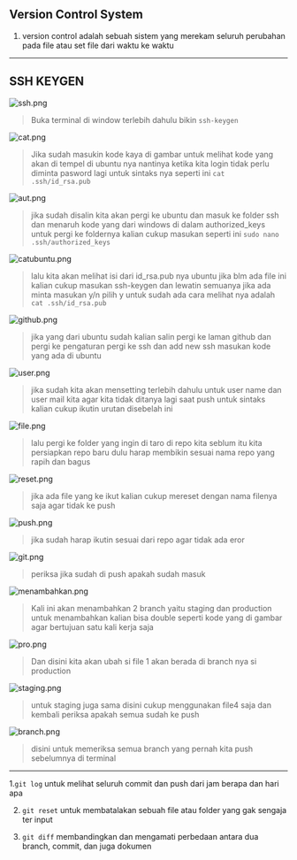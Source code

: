 ## Version Control System
1. version control adalah sebuah sistem yang merekam seluruh perubahan pada file atau set file dari waktu ke waktu 
***
## SSH KEYGEN

![ssh.png](../Screenshoot/control-system/ssh.png)
>Buka terminal di window terlebih dahulu bikin ```ssh-keygen```

![cat.png](../Screenshoot/control-system/cat.png)
>Jika sudah masukin kode kaya di gambar untuk melihat kode yang akan di tempel di ubuntu nya nantinya ketika kita login tidak perlu diminta pasword lagi untuk sintaks nya seperti ini ```cat .ssh/id_rsa.pub```

![aut.png](../Screenshoot/control-system/aut.png)
>jika sudah disalin kita akan pergi ke ubuntu dan masuk ke folder ssh dan menaruh kode yang dari windows di dalam authorized_keys untuk pergi ke foldernya kalian cukup masukan seperti ini ```sudo nano .ssh/authorized_keys``` 

![catubuntu.png](../Screenshoot/control-system/catubuntu.png)
>lalu kita akan melihat isi dari id_rsa.pub nya ubuntu jika blm ada file ini kalian cukup masukan ssh-keygen dan lewatin semuanya jika ada minta masukan y/n pilih y untuk sudah ada cara melihat nya adalah ```cat .ssh/id_rsa.pub```

![github.png](../Screenshoot/control-system/github.png)
>jika yang dari ubuntu sudah kalian salin pergi ke laman github dan pergi ke pengaturan pergi ke ssh dan add new ssh masukan kode yang ada di ubuntu 

![user.png](../Screenshoot/control-system/user.png)
>jika sudah kita akan mensetting terlebih dahulu untuk user name dan user mail kita agar kita tidak ditanya lagi saat push untuk sintaks kalian cukup ikutin urutan disebelah ini 


![file.png](../Screenshoot/control-system/file.png)
>lalu pergi ke folder yang ingin di taro di repo kita seblum itu kita persiapkan repo baru dulu harap membikin sesuai nama repo yang rapih dan bagus


![reset.png](../Screenshoot/control-system/reset.png)
>jika ada file yang ke ikut kalian cukup mereset dengan nama filenya saja agar tidak ke push


![push.png](../Screenshoot/control-system/push.png)
>jika sudah harap ikutin sesuai dari repo agar tidak ada eror 


![git.png](../Screenshoot/control-system/git.png)
>periksa jika sudah di push apakah sudah masuk


![menambahkan.png](../Screenshoot/control-system/menambahkan.png)
>Kali ini akan menambahkan 2 branch yaitu staging dan production untuk menambahkan kalian bisa double seperti kode yang di gambar agar bertujuan satu kali kerja saja 

![pro.png](../Screenshoot/control-system/pro.png)
>Dan disini kita akan ubah si file 1 akan berada di branch nya si production 


![staging.png](../Screenshoot/control-system/staging.png)
>untuk staging juga sama disini cukup menggunakan file4 saja dan kembali periksa apakah semua sudah ke push 

![branch.png](../Screenshoot/control-system/branch.png)

>disini untuk memeriksa semua branch yang pernah kita push sebelumnya di terminal
***
1.`git log` untuk melihat seluruh commit dan push dari jam berapa dan hari apa

2. `git reset` untuk membatalakan sebuah file atau folder yang gak sengaja ter input 

3. `git diff` membandingkan dan mengamati perbedaan antara dua branch, commit, dan juga dokumen 